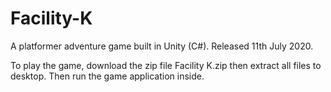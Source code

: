 # Facility-K
A platformer adventure game built in Unity (C#). Released 11th July 2020.

To play the game, download the zip file Facility K.zip then extract all files to desktop. Then run the game application inside.
